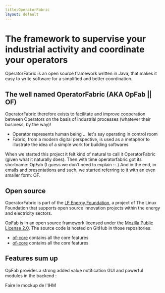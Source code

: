 ```yaml
---
title:OperatorFabric
layout: default
---
```


# The framework to supervise your industrial activity and coordinate your operators
OperatorFabric is an open source framework written in Java, that makes it easy to write software for a simplified and better coordination.

## The well named OperatorFabric (AKA OpFab || OF)
OperatorFabric therefore exists to facilitate and improve cooperation between Operators on the basis of industrial processes (whatever their business, by the way)!
- Operator represents human being ... let's say operating in control room
- Fabric, from a modern digital perspective, is used as a metaphor to illustrate the idea of a simple work for building softwares

When we started this project it felt kind of natural to call it OperatorFabric (given what it naturally does).
Then with time operatorfabric got its shortname: OpFab (I guess we don’t need to explain :-.)
And in the end, in emails and presentations and such, we started referring to it with an even smaller form: OF.

## Open source
OperatorFabric is part of the [LF Energy Foundation](http://www.lfenergy.org), 
a project of The Linux Foundation that supports open source innovation projects within the energy and electricity sectors.

OpFab is in an open source framework licensed under the [Mozilla Public License 2.0](https://www.mozilla.org/en-US/MPL/2.0/).
The source code is hosted on GitHub in those repositories:
- [of-core](https://github.com/bdotest/of) contains all the core features
- [of-core](https://github.com/bdotest/of) contains all the core features

## Features sum up
OpFab provides a strong added value notification GUI and powerful modules in the backend :

<TODO> Faire le mockup de l'IHM 
